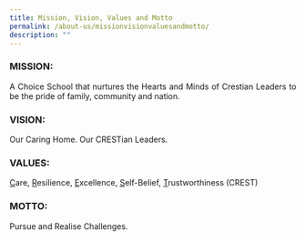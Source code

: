 ```yaml
---
title: Mission, Vision, Values and Motto
permalink: /about-us/missionvisionvaluesandmotto/
description: ""
---
```

<h3>MISSION:</h3>
<p align="justify">A Choice School that nurtures the Hearts and Minds of Crestian Leaders to be the pride of family, community and nation.</p>

<h3>VISION:</h3>
<p align="justify">Our Caring Home. Our CRESTian Leaders.</p>

<h3>VALUES:</h3>
<p align="justify"><u>C</u>are, <u>R</u>esilience, <u>E</u>xcellence, <u>S</u>elf-Belief, <u>T</u>rustworthiness (CREST)</p>

<h3>MOTTO:</h3>
<p align="justify">Pursue and Realise Challenges.</p>